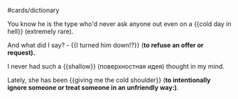 #cards/dictionary 

You know he is the type who'd never ask anyone out even on a {{cold day in hell}} (extremely rare). <!--SR:!2024-02-16,20,252-->

And what did I say? - {{I turned him down!?}} (**to refuse an offer or request).** <!--SR:!2024-03-15,48,290--> 

I never had such a {{shallow}} (поверхностная идея) thought in my mind.

Lately, she has been {{giving me the cold shoulder}} (**to intentionally ignore someone or treat someone in an unfriendly way:)**. <!--SR:!2024-02-03,3,255-->